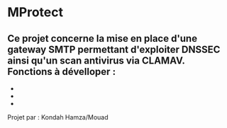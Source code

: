 # MProtect
Ce projet concerne la mise en place d'une gateway SMTP permettant d'exploiter DNSSEC ainsi qu'un scan antivirus via CLAMAV.
Fonctions à dévelloper : 
  - 
  -
  - 
  - 
 Projet par : Kondah Hamza/Mouad
  

